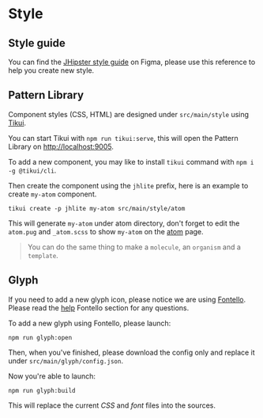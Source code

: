 # Style

## Style guide

You can find the [JHipster style guide][jhipster-style-guide] on Figma, please use this reference to help you create new style.

## Pattern Library

Component styles (CSS, HTML) are designed under `src/main/style` using [Tikui][tikui].

You can start Tikui with `npm run tikui:serve`, this will open the Pattern Library on [http://localhost:9005](http://localhost:9005).

To add a new component, you may like to install `tikui` command with `npm i -g @tikui/cli`.

Then create the component using the `jhlite` prefix, here is an example to create `my-atom` component.

```shell
tikui create -p jhlite my-atom src/main/style/atom
```

This will generate `my-atom` under atom directory, don't forget to edit the `atom.pug` and `_atom.scss` to show `my-atom` on the [atom](http://localhost:9005/atom/atom.html) page.

> You can do the same thing to make a `molecule`, an `organism` and a `template`.

## Glyph

If you need to add a new glyph icon, please notice we are using [Fontello][fontello]. Please read the [help][fontello-help] Fontello section for any questions.

To add a new glyph using Fontello, please launch:

```shell
npm run glyph:open
```

Then, when you've finished, please download the config only and replace it under `src/main/glyph/config.json`.

Now you're able to launch:

```shell
npm run glyph:build
```

This will replace the current _CSS_ and _font_ files into the sources.

[tikui]: https://www.tikui.org
[fontello]: https://fontello.com/
[fontello-help]: https://github.com/fontello/fontello/wiki/Help
[jhipster-style-guide]: https://www.figma.com/file/h2uxNtJbfPATVUMjCZJNdU/%F0%9F%91%A8%F0%9F%8F%BB%E2%80%8D%F0%9F%A6%B0-JHipster-Lite?node-id=1402%3A5617
